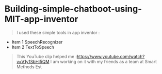 # Building-simple-chatboot-using-MIT-app-inventor
>  I used these simple tools in app inventor : 
* Item 1 SpeechRecognizer 
* Item 2 TextToSpeech 
>  This YouTube clip helped me :https://www.youtube.com/watch?v=V1y1SbHl5QM 
>  I am working on it with my friends as a team at Smart Methods Est
